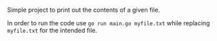 Simple project to print out the contents of a given file.

In order to run the code use `go run main.go myfile.txt` while replacing `myfile.txt` for the intended file.

